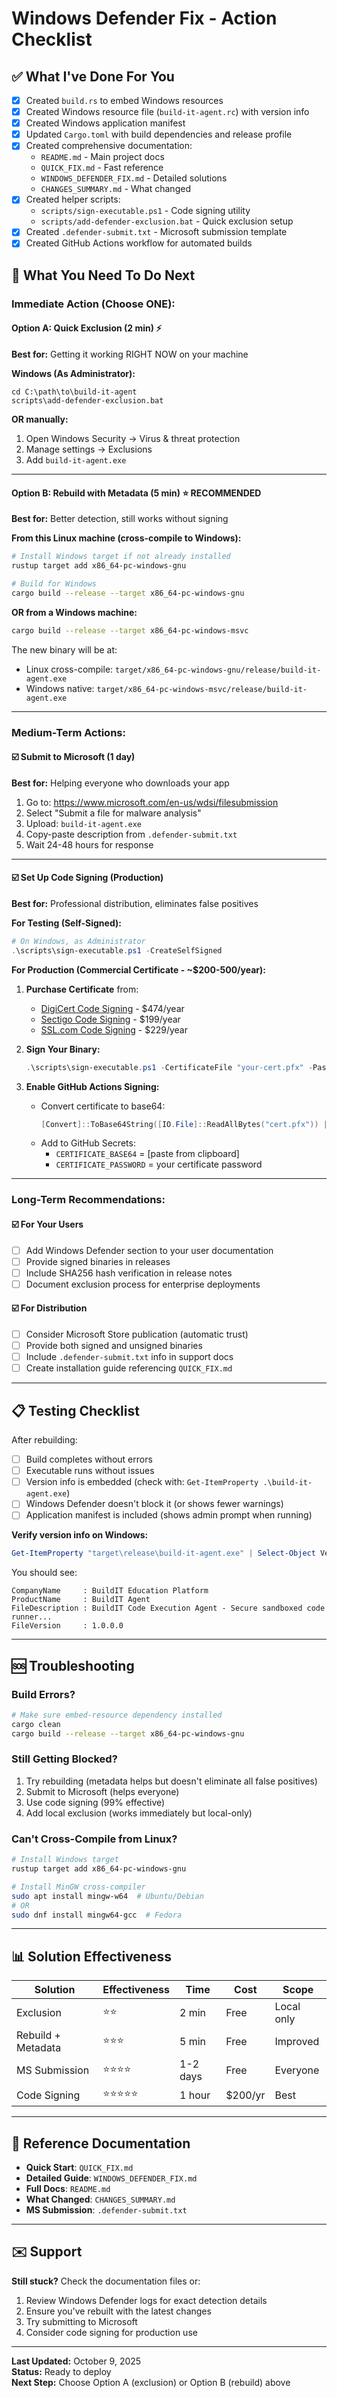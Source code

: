# Windows Defender Fix - Action Checklist

## ✅ What I've Done For You

- [x] Created `build.rs` to embed Windows resources
- [x] Created Windows resource file (`build-it-agent.rc`) with version info
- [x] Created Windows application manifest
- [x] Updated `Cargo.toml` with build dependencies and release profile
- [x] Created comprehensive documentation:
  - `README.md` - Main project docs
  - `QUICK_FIX.md` - Fast reference
  - `WINDOWS_DEFENDER_FIX.md` - Detailed solutions
  - `CHANGES_SUMMARY.md` - What changed
- [x] Created helper scripts:
  - `scripts/sign-executable.ps1` - Code signing utility
  - `scripts/add-defender-exclusion.bat` - Quick exclusion setup
- [x] Created `.defender-submit.txt` - Microsoft submission template
- [x] Created GitHub Actions workflow for automated builds

## 🎯 What You Need To Do Next

### Immediate Action (Choose ONE):

#### Option A: Quick Exclusion (2 min) ⚡
**Best for:** Getting it working RIGHT NOW on your machine

**Windows (As Administrator):**
```batch
cd C:\path\to\build-it-agent
scripts\add-defender-exclusion.bat
```

**OR manually:**
1. Open Windows Security → Virus & threat protection
2. Manage settings → Exclusions
3. Add `build-it-agent.exe`

---

#### Option B: Rebuild with Metadata (5 min) ⭐ RECOMMENDED
**Best for:** Better detection, still works without signing

**From this Linux machine (cross-compile to Windows):**
```bash
# Install Windows target if not already installed
rustup target add x86_64-pc-windows-gnu

# Build for Windows
cargo build --release --target x86_64-pc-windows-gnu
```

**OR from a Windows machine:**
```bash
cargo build --release --target x86_64-pc-windows-msvc
```

The new binary will be at:
- Linux cross-compile: `target/x86_64-pc-windows-gnu/release/build-it-agent.exe`
- Windows native: `target/x86_64-pc-windows-msvc/release/build-it-agent.exe`

---

### Medium-Term Actions:

#### ☑️ Submit to Microsoft (1 day)
**Best for:** Helping everyone who downloads your app

1. Go to: https://www.microsoft.com/en-us/wdsi/filesubmission
2. Select "Submit a file for malware analysis"
3. Upload: `build-it-agent.exe`
4. Copy-paste description from `.defender-submit.txt`
5. Wait 24-48 hours for response

---

#### ☑️ Set Up Code Signing (Production)
**Best for:** Professional distribution, eliminates false positives

**For Testing (Self-Signed):**
```powershell
# On Windows, as Administrator
.\scripts\sign-executable.ps1 -CreateSelfSigned
```

**For Production (Commercial Certificate - ~$200-500/year):**

1. **Purchase Certificate** from:
   - [DigiCert Code Signing](https://www.digicert.com/signing/code-signing-certificates) - $474/year
   - [Sectigo Code Signing](https://sectigo.com/ssl-certificates-tls/code-signing) - $199/year
   - [SSL.com Code Signing](https://www.ssl.com/certificates/code-signing/) - $229/year

2. **Sign Your Binary:**
   ```powershell
   .\scripts\sign-executable.ps1 -CertificateFile "your-cert.pfx" -Password "your-password"
   ```

3. **Enable GitHub Actions Signing:**
   - Convert certificate to base64: 
     ```powershell
     [Convert]::ToBase64String([IO.File]::ReadAllBytes("cert.pfx")) | clip
     ```
   - Add to GitHub Secrets:
     - `CERTIFICATE_BASE64` = [paste from clipboard]
     - `CERTIFICATE_PASSWORD` = your certificate password

---

### Long-Term Recommendations:

#### ☑️ For Your Users
- [ ] Add Windows Defender section to your user documentation
- [ ] Provide signed binaries in releases
- [ ] Include SHA256 hash verification in release notes
- [ ] Document exclusion process for enterprise deployments

#### ☑️ For Distribution
- [ ] Consider Microsoft Store publication (automatic trust)
- [ ] Provide both signed and unsigned binaries
- [ ] Include `.defender-submit.txt` info in support docs
- [ ] Create installation guide referencing `QUICK_FIX.md`

---

## 📋 Testing Checklist

After rebuilding:

- [ ] Build completes without errors
- [ ] Executable runs without issues
- [ ] Version info is embedded (check with: `Get-ItemProperty .\build-it-agent.exe`)
- [ ] Windows Defender doesn't block it (or shows fewer warnings)
- [ ] Application manifest is included (shows admin prompt when running)

**Verify version info on Windows:**
```powershell
Get-ItemProperty "target\release\build-it-agent.exe" | Select-Object VersionInfo
```

You should see:
```
CompanyName     : BuildIT Education Platform
ProductName     : BuildIT Agent
FileDescription : BuildIT Code Execution Agent - Secure sandboxed code runner...
FileVersion     : 1.0.0.0
```

---

## 🆘 Troubleshooting

### Build Errors?
```bash
# Make sure embed-resource dependency installed
cargo clean
cargo build --release --target x86_64-pc-windows-gnu
```

### Still Getting Blocked?
1. Try rebuilding (metadata helps but doesn't eliminate all false positives)
2. Submit to Microsoft (helps everyone)
3. Use code signing (99% effective)
4. Add local exclusion (works immediately but local-only)

### Can't Cross-Compile from Linux?
```bash
# Install Windows target
rustup target add x86_64-pc-windows-gnu

# Install MinGW cross-compiler
sudo apt install mingw-w64  # Ubuntu/Debian
# OR
sudo dnf install mingw64-gcc  # Fedora
```

---

## 📊 Solution Effectiveness

| Solution | Effectiveness | Time | Cost | Scope |
|----------|--------------|------|------|-------|
| Exclusion | ⭐⭐ | 2 min | Free | Local only |
| Rebuild + Metadata | ⭐⭐⭐ | 5 min | Free | Improved |
| MS Submission | ⭐⭐⭐⭐ | 1-2 days | Free | Everyone |
| Code Signing | ⭐⭐⭐⭐⭐ | 1 hour | $200/yr | Best |

---

## 📖 Reference Documentation

- **Quick Start**: `QUICK_FIX.md`
- **Detailed Guide**: `WINDOWS_DEFENDER_FIX.md`
- **Full Docs**: `README.md`
- **What Changed**: `CHANGES_SUMMARY.md`
- **MS Submission**: `.defender-submit.txt`

---

## ✉️ Support

**Still stuck?** Check the documentation files or:
1. Review Windows Defender logs for exact detection details
2. Ensure you've rebuilt with the latest changes
3. Try submitting to Microsoft
4. Consider code signing for production use

---

**Last Updated:** October 9, 2025  
**Status:** Ready to deploy  
**Next Step:** Choose Option A (exclusion) or Option B (rebuild) above
